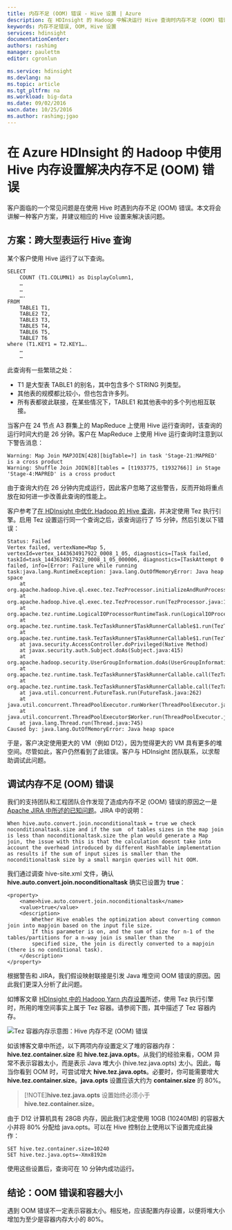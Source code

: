```yaml
---
title: 内存不足 (OOM) 错误 - Hive 设置 | Azure
description: 在 HDInsight 的 Hadoop 中解决运行 Hive 查询时内存不足 (OOM) 错误。客户方案为跨多个大型表运行查询。
keywords: 内存不足错误, OOM, Hive 设置
services: hdinsight
documentationCenter: 
authors: rashimg
manager: paulettm
editor: cgronlun

ms.service: hdinsight
ms.devlang: na
ms.topic: article
ms.tgt_pltfrm: na
ms.workload: big-data
ms.date: 09/02/2016
wacn.date: 10/25/2016
ms.author: rashimg;jgao
---
```


# 在 Azure HDInsight 的 Hadoop 中使用 Hive 内存设置解决内存不足 (OOM) 错误

客户面临的一个常见问题是在使用 Hive 时遇到内存不足 (OOM) 错误。本文将会讲解一种客户方案，并建议相应的 Hive 设置来解决该问题。

## 方案：跨大型表运行 Hive 查询

某个客户使用 Hive 运行了以下查询。

	SELECT
		COUNT (T1.COLUMN1) as DisplayColumn1,
		…
		…
		….
	FROM
		TABLE1 T1,
		TABLE2 T2,
		TABLE3 T3,
		TABLE5 T4,
		TABLE6 T5,
		TABLE7 T6
	where (T1.KEY1 = T2.KEY1….
		…
		…

此查询有一些繁琐之处：

* T1 是大型表 TABLE1 的别名，其中包含多个 STRING 列类型。
* 其他表的规模都比较小，但也包含许多列。
* 所有表都彼此联接，在某些情况下，TABLE1 和其他表中的多个列也相互联接。

当客户在 24 节点 A3 群集上的 MapReduce 上使用 Hive 运行查询时，该查询的运行时间大约是 26 分钟。客户在 MapReduce 上使用 Hive 运行查询时注意到以下警告消息：

	Warning: Map Join MAPJOIN[428][bigTable=?] in task 'Stage-21:MAPRED' is a cross product
	Warning: Shuffle Join JOIN[8][tables = [t1933775, t1932766]] in Stage 'Stage-4:MAPRED' is a cross product

由于查询大约在 26 分钟内完成运行，因此客户忽略了这些警告，反而开始将重点放在如何进一步改善此查询的性能上。

客户参考了[在 HDInsight 中优化 Hadoop 的 Hive 查询](./hdinsight-hadoop-optimize-hive-query-v1.md)，并决定使用 Tez 执行引擎。启用 Tez 设置运行同一个查询之后，该查询运行了 15 分钟，然后引发以下错误：

	Status: Failed
	Vertex failed, vertexName=Map 5, vertexId=vertex_1443634917922_0008_1_05, diagnostics=[Task failed, taskId=task_1443634917922_0008_1_05_000006, diagnostics=[TaskAttempt 0 failed, info=[Error: Failure while running task:java.lang.RuntimeException: java.lang.OutOfMemoryError: Java heap space
        at
	org.apache.hadoop.hive.ql.exec.tez.TezProcessor.initializeAndRunProcessor(TezProcessor.java:172)
        at org.apache.hadoop.hive.ql.exec.tez.TezProcessor.run(TezProcessor.java:138)
        at
	org.apache.tez.runtime.LogicalIOProcessorRuntimeTask.run(LogicalIOProcessorRuntimeTask.java:324)
        at
	org.apache.tez.runtime.task.TezTaskRunner$TaskRunnerCallable$1.run(TezTaskRunner.java:176)
        at
	org.apache.tez.runtime.task.TezTaskRunner$TaskRunnerCallable$1.run(TezTaskRunner.java:168)
        at java.security.AccessController.doPrivileged(Native Method)
        at javax.security.auth.Subject.doAs(Subject.java:415)
        at org.apache.hadoop.security.UserGroupInformation.doAs(UserGroupInformation.java:1628)
        at
	org.apache.tez.runtime.task.TezTaskRunner$TaskRunnerCallable.call(TezTaskRunner.java:168)
        at
	org.apache.tez.runtime.task.TezTaskRunner$TaskRunnerCallable.call(TezTaskRunner.java:163)
        at java.util.concurrent.FutureTask.run(FutureTask.java:262)
        at java.util.concurrent.ThreadPoolExecutor.runWorker(ThreadPoolExecutor.java:1145)
        at java.util.concurrent.ThreadPoolExecutor$Worker.run(ThreadPoolExecutor.java:615)
        at java.lang.Thread.run(Thread.java:745)
	Caused by: java.lang.OutOfMemoryError: Java heap space

于是，客户决定使用更大的 VM（例如 D12），因为觉得更大的 VM 具有更多的堆空间。尽管如此，客户仍然看到了此错误。客户与 HDInsight 团队联系，以求帮助调试此问题。

## 调试内存不足 (OOM) 错误

我们的支持团队和工程团队合作发现了造成内存不足 (OOM) 错误的原因之一是 [Apache JIRA 中所述的已知问题](https://issues.apache.org/jira/browse/HIVE-8306)。JIRA 中的说明：

	When hive.auto.convert.join.noconditionaltask = true we check noconditionaltask.size and if the sum  of tables sizes in the map join is less than noconditionaltask.size the plan would generate a Map join, the issue with this is that the calculation doesnt take into account the overhead introduced by different HashTable implementation as results if the sum of input sizes is smaller than the noconditionaltask size by a small margin queries will hit OOM.

我们通过调查 hive-site.xml 文件，确认 **hive.auto.convert.join.noconditionaltask** 确实已设置为 **true**：

	<property>
    	<name>hive.auto.convert.join.noconditionaltask</name>
    	<value>true</value>
    	<description>
      		Whether Hive enables the optimization about converting common join into mapjoin based on the input file size.
      		If this parameter is on, and the sum of size for n-1 of the tables/partitions for a n-way join is smaller than the
      		specified size, the join is directly converted to a mapjoin (there is no conditional task).
    	</description>
  	</property>

根据警告和 JIRA，我们假设映射联接是引发 Java 堆空间 OOM 错误的原因。因此我们更深入分析了此问题。

如博客文章 [HDInsight 中的 Hadoop Yarn 内存设置](http://blogs.msdn.com/b/shanyu/archive/2014/07/31/hadoop-yarn-memory-settings-in-hdinsigh.aspx)所述，使用 Tez 执行引擎时，所用的堆空间事实上属于 Tez 容器。请参阅下图，其中描述了 Tez 容器内存。

![Tez 容器内存示意图：Hive 内存不足 (OOM) 错误](./media/hdinsight-hadoop-hive-out-of-memory-error-oom/hive-out-of-memory-error-oom-tez-container-memory.png)

如该博客文章中所述，以下两项内存设置定义了堆的容器内存：**hive.tez.container.size** 和 **hive.tez.java.opts**。从我们的经验来看，OOM 异常不表示容器太小，而是表示 Java 堆大小 (hive.tez.java.opts) 太小。因此，每当你看到 OOM 时，可尝试增大 **hive.tez.java.opts**。必要时，你可能需要增大 **hive.tez.container.size**。**java.opts** 设置应该大约为 **container.size** 的 80%。

> [!NOTE]**hive.tez.java.opts** 设置始终必须小于 **hive.tez.container.size**。

由于 D12 计算机具有 28GB 内存，因此我们决定使用 10GB (10240MB) 的容器大小并将 80% 分配给 java.opts。可以在 Hive 控制台上使用以下设置完成此操作：

	SET hive.tez.container.size=10240
	SET hive.tez.java.opts=-Xmx8192m

使用这些设置后，查询可在 10 分钟内成功运行。

## 结论：OOM 错误和容器大小

遇到 OOM 错误不一定表示容器太小。相反地，应该配置内存设置，以便将堆大小增加为至少是容器内存大小的 80%。

<!---HONumber=Mooncake_0104_2016-->